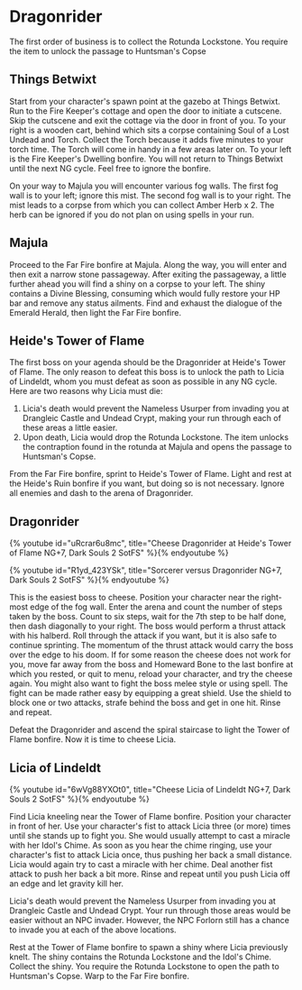 # Dragonrider

The first order of business is to collect the Rotunda Lockstone. You require the
item to unlock the passage to Huntsman's Copse

## Things Betwixt

Start from your character's spawn point at the gazebo at Things Betwixt. Run to
the Fire Keeper's cottage and open the door to initiate a cutscene. Skip the
cutscene and exit the cottage via the door in front of you. To your right is a
wooden cart, behind which sits a corpse containing Soul of a Lost Undead and
Torch. Collect the Torch because it adds five minutes to your torch time. The
Torch will come in handy in a few areas later on. To your left is the Fire
Keeper's Dwelling bonfire. You will not return to Things Betwixt until the next
NG cycle. Feel free to ignore the bonfire.

On your way to Majula you will encounter various fog walls. The first fog wall
is to your left; ignore this mist. The second fog wall is to your right. The
mist leads to a corpse from which you can collect Amber Herb x 2. The herb can
be ignored if you do not plan on using spells in your run.

## Majula

Proceed to the Far Fire bonfire at Majula. Along the way, you will enter and
then exit a narrow stone passageway. After exiting the passageway, a little
further ahead you will find a shiny on a corpse to your left. The shiny contains
a Divine Blessing, consuming which would fully restore your HP bar and remove
any status ailments. Find and exhaust the dialogue of the Emerald Herald, then
light the Far Fire bonfire.

## Heide's Tower of Flame

The first boss on your agenda should be the Dragonrider at Heide's Tower of
Flame. The only reason to defeat this boss is to unlock the path to Licia of
Lindeldt, whom you must defeat as soon as possible in any NG cycle. Here are two
reasons why Licia must die:

1. Licia's death would prevent the Nameless Usurper from invading you at
   Drangleic Castle and Undead Crypt, making your run through each of these
   areas a little easier.
1. Upon death, Licia would drop the Rotunda Lockstone. The item unlocks the
   contraption found in the rotunda at Majula and opens the passage to
   Huntsman's Copse.

From the Far Fire bonfire, sprint to Heide's Tower of Flame. Light and rest at
the Heide's Ruin bonfire if you want, but doing so is not necessary. Ignore all
enemies and dash to the arena of Dragonrider.

## Dragonrider

{% youtube id="uRcrar6u8mc", title="Cheese Dragonrider at Heide's Tower of Flame NG+7, Dark Souls 2 SotFS" %}{% endyoutube %}

{% youtube id="R1yd_423YSk", title="Sorcerer versus Dragonrider NG+7, Dark Souls 2 SotFS" %}{% endyoutube %}

This is the easiest boss to cheese. Position your character near the right-most
edge of the fog wall. Enter the arena and count the number of steps taken by the
boss. Count to six steps, wait for the 7th step to be half done, then dash
diagonally to your right. The boss would perform a thrust attack with his
halberd. Roll through the attack if you want, but it is also safe to continue
sprinting. The momentum of the thrust attack would carry the boss over the edge
to his doom. If for some reason the cheese does not work for you, move far away
from the boss and Homeward Bone to the last bonfire at which you rested, or quit
to menu, reload your character, and try the cheese again. You might also want to
fight the boss melee style or using spell. The fight can be made rather easy by
equipping a great shield. Use the shield to block one or two attacks, strafe
behind the boss and get in one hit. Rinse and repeat.

Defeat the Dragonrider and ascend the spiral staircase to light the Tower of
Flame bonfire. Now it is time to cheese Licia.

## Licia of Lindeldt

{% youtube id="6wVg88YXOt0", title="Cheese Licia of Lindeldt NG+7, Dark Souls 2 SotFS" %}{% endyoutube %}

Find Licia kneeling near the Tower of Flame bonfire. Position your character in
front of her. Use your character's fist to attack Licia three (or more) times
until she stands up to fight you. She would usually attempt to cast a miracle
with her Idol's Chime. As soon as you hear the chime ringing, use your
character's fist to attack Licia once, thus pushing her back a small distance.
Licia would again try to cast a miracle with her chime. Deal another fist attack
to push her back a bit more. Rinse and repeat until you push Licia off an edge
and let gravity kill her.

Licia's death would prevent the Nameless Usurper from invading you at Drangleic
Castle and Undead Crypt. Your run through those areas would be easier without an
NPC invader. However, the NPC Forlorn still has a chance to invade you at each
of the above locations.

Rest at the Tower of Flame bonfire to spawn a shiny where Licia previously
knelt. The shiny contains the Rotunda Lockstone and the Idol's Chime. Collect
the shiny. You require the Rotunda Lockstone to open the path to Huntsman's
Copse. Warp to the Far Fire bonfire.
